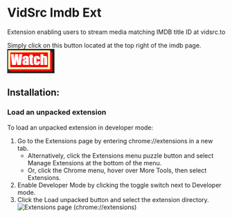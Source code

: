 # VidSrc Imdb Ext
Extension enabling users to stream media matching IMDB title ID at vidsrc.to

Simply click on this button located at the top right of the imdb page.
![icon.png](https://github.com/jsDorian/VidSrc-Imdb-Ext/blob/main/source/icon.png)

## Installation: ##
### Load an unpacked extension ###
To load an unpacked extension in developer mode:

1. Go to the Extensions page by entering chrome://extensions in a new tab.
    * Alternatively, click the Extensions menu puzzle button and select Manage Extensions at the bottom of the menu.
    * Or, click the Chrome menu, hover over More Tools, then select Extensions.
2. Enable Developer Mode by clicking the toggle switch next to Developer mode.
3. Click the Load unpacked button and select the extension directory.
   ![Extensions page (chrome://extensions)](https://developer.chrome.com/static/docs/extensions/get-started/tutorial/hello-world/image/extensions-page-e0d64d89a6acf_856.png)
